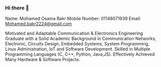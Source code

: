 ### Hi there 👋

<!--
**MohamedOsamaa2025/MohamedOsamaa2025** is a ✨ _special_ ✨ repository because its `README.md` (this file) appears on your GitHub profile.

Here are some ideas to get you started:

- 🔭 I’m currently working on ...
- 🌱 I’m currently learning ...
- 👯 I’m looking to collaborate on ...
- 🤔 I’m looking for help with ...
- 💬 Ask me about ...
- 📫 How to reach me: ...
- 😄 Pronouns: ...
- ⚡ Fun fact: ...
-->


Name: Mohamed Osama Bakr 
Mobile Number: 01148071939
Email: Mohamed.bakr2224@gmail.com 


Motivated and Adaptable Communication & Electronics Engineering Graduate with a Solid Academic Background in Communication Networks, Electronic, Circuits Design, Embedded Systems, System Programming, Linux Administration, IoT and Software Development.
Skilled in Multiple Programming Languages (C, C++, Python, Java,JS). Effectively Achieved Many Hardware & Software Projects.

